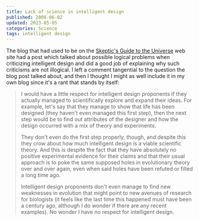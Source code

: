 ```yaml
---
title: Lack of science in intelligent design
published: 2008-06-02
updated: 2023-05-05
categories: Science
tags: intelligent design
---
```


The blog that had used to be on the [Skeptic's Guide to the Universe](https://www.theskepticsguide.org/) web site
had a post which talked about possible logical problems when criticizing intelligent design
and did a good job of explaining why such criticisms are not illogical.
I left a comment tangential to the question the blog post talked about,
and then I thought I might as well include it in my own blog since it's a rant that stands by itself:

<!--more-->

> I would have a little respect for intelligent design proponents if
> they actually managed to scientifically explore and expand their
> ideas. For example, let's say that they manage to show that life has
> been designed (they haven't even managed this first step), then the
> next step would be to find out attributes of the designer and how
> the design occurred with a mix of theory and experiments.
>
> They don't even do the first step properly, though, and despite this
> they crow about how much intelligent design is a viable scientific
> theory. And this is despite the fact that they have absolutely no
> positive experimental evidence for their claims and that their usual
> approach is to poke the same supposed holes in evolutionary theory
> over and over again, even when said holes have been refuted or
> filled a long time ago.
>
> Intelligent design proponents don't even manage to find new
> weaknesses in evolution that might point to new avenues of research
> for biologists (it feels like the last time this happened must have
> been a century ago, although I do wonder if there are any recent
> examples). No wonder I have no respect for intelligent design.


